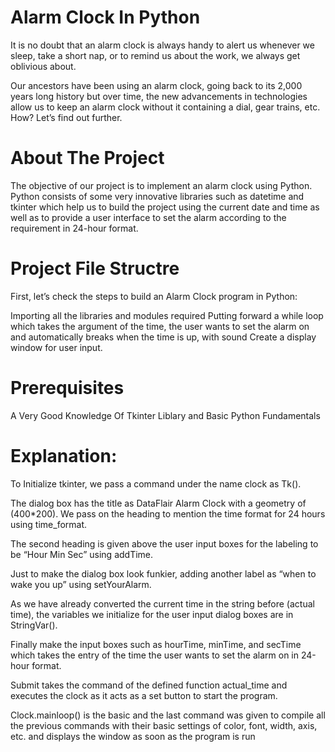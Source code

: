 # Alarm Clock In Python

It is no doubt that an alarm clock is always handy to alert us whenever we sleep, take a short nap, or to remind us about the work, we always get oblivious about.

Our ancestors have been using an alarm clock, going back to its 2,000 years long history but over time, the new advancements in technologies allow us to keep an alarm clock without it containing a dial, gear trains, etc. How? Let’s find out further.

# About The Project

The objective of our project is to implement an alarm clock using Python. Python consists of some very innovative libraries such as datetime and tkinter which help us to build the project using the current date and time as well as to provide a user interface to set the alarm according to the requirement in 24-hour format.

# Project File Structre

First, let’s check the steps to build an Alarm Clock program in Python:

Importing all the libraries and modules required
Putting forward a while loop which takes the argument of the time, the user wants to set the alarm on and automatically breaks when the time is up, with sound
Create a display window for user input.

# Prerequisites

A Very Good Knowledge Of Tkinter Liblary and Basic Python Fundamentals 

# Explanation:

To Initialize tkinter, we pass a command under the name clock as Tk().

The dialog box has the title as DataFlair Alarm Clock with a geometry of (400*200). We pass on the heading to mention the time format for 24 hours using time_format.

The second heading is given above the user input boxes for the labeling to be “Hour Min Sec” using addTime.

Just to make the dialog box look funkier, adding another label as “when to wake you up” using setYourAlarm.

As we have already converted the current time in the string before (actual time), the variables we initialize for the user input dialog boxes are in StringVar().

Finally make the input boxes such as hourTime, minTime, and secTime which takes the entry of the time the user wants to set the alarm on in 24-hour format.

Submit takes the command of the defined function actual_time and executes the clock as it acts as a set button to start the program.

Clock.mainloop() is the basic and the last command was given to compile all the previous commands with their basic settings of color, font, width, axis, etc. and displays the window as soon as the program is run


